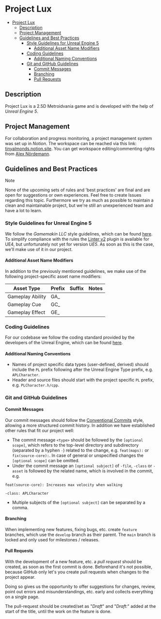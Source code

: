 # Project Lux
<!-- 
Comment: You can create the "Table of Contents", by copying the content of the README.md to this page "https://ecotrust-canada.github.io/markdown-toc/"
-->
- [Project Lux](#project-lux)
  * [Description](#description)
  * [Project Management](#project-management)
  * [Guidelines and Best Practices](#guidelines-and-best-practices)
    + [Style Guidelines for Unreal Engine 5](#style-guidelines-for-unreal-engine-5)
      - [Additional Asset Name Modifiers](#additional-asset-name-modifiers)
    + [Coding Guidelines](#coding-guidelines)
      - [Additional Naming Conventions](#additional-naming-conventions)
    + [Git and GitHub Guidelines](#git-and-github-guidelines)
      - [Commit Messages](#commit-messages)
      - [Branching](#branching)
      - [Pull Requests](#pull-requests)

## Description
Project Lux is a 2.5D Metroidvania game and is developed with the help of *Unreal Engine 5*.

## Project Management
For collaboration and progress monitoring, a project management system was set up in _Notion_. The workspace can be reached via this link: [tinyalmonds.notion.site](https://tinyalmonds.notion.site/Project-Lux-9a1c528202e5495eaad2026c52145a74?pvs=4). You can get workspace editing/commenting rights from [Alex Nördemann](https://github.com/alexnoerdemann).

## Guidelines and Best Practices
> [!NOTE] 
> None of the upcoming sets of rules and 'best practices' are final and are open for suggestions or own experiences. Feel free to create Issues regarding this topic. Furthermore we try as much as possible to maintain a clean and maintainable project, but we're still an unexperienced team and have a lot to learn.

### Style Guidelines for Unreal Engine 5
We follow the *Gamemakin LLC* style guidelines, which can be found [here](https://github.com/Allar/ue5-style-guide). To simplify compliance with the rules the [Linter v2](https://www.unrealengine.com/marketplace/en-US/product/linter-v2?sessionInvalidated=true) plugin is available for UE4, but unfortunately not yet for version *UE5*. As soon as this is the case, we'll make use of it in our project.

#### Additional Asset Name Modifiers
In addition to the previously mentioned guidelines, we make use of the following project-specific asset name modifiers:

| Asset Type              | Prefix     | Suffix     | Notes                            |
| ----------------------- | ---------- | ---------- | -------------------------------- |
| Gameplay Ability        | GA_        |            |                                  |
| Gameplay Cue            | GC_        |            |                                  |
| Gameplay Effect         | GE_        |            |                                  |

### Coding Guidelines
For our codebase we follow the coding standard provided by the developers of the Unreal Engine, which can be found [here](https://docs.unrealengine.com/5.0/en-US/epic-cplusplus-coding-standard-for-unreal-engine/).

#### Additional Naming Conventions
- Names of project specific data types (user-defined, derived) should include the `PL` prefix following after the Unreal Engine Type prefix, e.g. `APLCharacter`.
- Header and source files should start with the project specific `PL` prefix, e.g. `PLCharacter.h/cpp`.

### Git and GitHub Guidelines
#### Commit Messages
Our commit messages should follow the [Conventional Commits](https://www.conventionalcommits.org/en/v1.0.0/) style, allowing a more structured commit history. In addition we have established other rules that fit our project well:
- The commit message `<type>` should be followed by the `[optional scope]`, which refers to the top-level directory and subdirectory (separated by a hyphen `-`)  related to the change, e.g. `feat(maps):` or `fix(source-core):`. In case of general or unspecified changes the `[optional scope]` can be omitted.
- Under the commit message an `[optional subject]` of `-file`, `-class` or `-asset` is followed by the related name, which is involved in the commit, e.g.
```
feat(source-core): Increases max velocity when walking

-class: APLCharacter
```
- Multiple subjects of the `[optional subject]` can be separated by a comma.

#### Branching
When implementing new features, fixing bugs, etc. create `feature` branches, which use the `develop` branch as their parent. The `main` branch is locked and only used for milestones / releases.

#### Pull Requests
With the development of a new feature, etc. a *pull request* should be created, as soon as the first commit is done. Beforehand it's not possible, because GitHub only let's you create pull requests when changes to the project appear.

Doing so gives us the opportunity to offer suggestions for changes, review, point out errors and misunderstandings, etc. early and collects everything on a single page.

The pull-request should be created/set as "*Draft*" and "*Draft:*" added at the start of the title, until the work on the feature is done.
